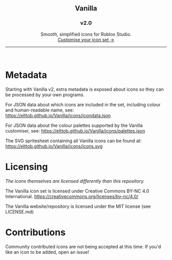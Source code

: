 <center>
	<h2>
		Vanilla
	</h2>
	<h3>
		v2.0
	</h3>
	Smooth, simplified icons for Roblox Studio.
	<br>
	<a href="https://elttob.github.io/Vanilla">Customise your icon set →</a>
</center>

-----

<br>

# Metadata

Starting with Vanilla v2, extra metadata is exposed about icons so they can be processed by your own programs.

For JSON data about which icons are included in the set, including colour and human-readable name, see:
https://elttob.github.io/Vanilla/icons/icondata.json

For JSON data about the colour palettes supported by the Vanilla customiser, see:
https://elttob.github.io/Vanilla/icons/palettes.json

The SVG spritesheet containing all Vanilla icons can be found at:
https://elttob.github.io/Vanilla/icons/icons.svg

# Licensing
*The icons themselves are licensed differently than this repository.*

The Vanilla icon set is licensed under Creative Commons BY-NC 4.0 International.
https://creativecommons.org/licenses/by-nc/4.0/

The Vanilla website/repository is licensed under the MIT license (see LICENSE.md)

# Contributions

Community contributed icons are not being accepted at this time. If you'd like an icon to be added, open an issue!